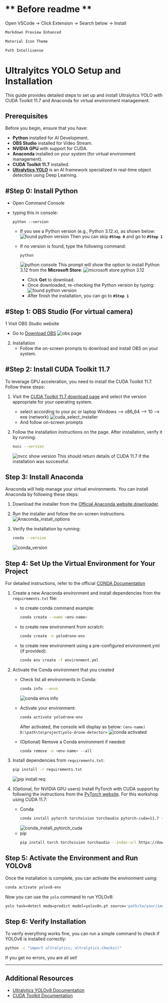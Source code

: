 # ** Before readme **

Open VSCode -> Click Extension -> Search below -> Install

```bash
Markdown Preview Enhanced
```

```bash
Material Icon Theme
```

```bash
Path Intellisense
```

# Ultralyitcs YOLO Setup and Installation

This guide provides detailed steps to set up and install Ultralyitcs YOLO with CUDA Toolkit 11.7 and Anaconda for virtual environment management.




## Prerequisites

Before you begin, ensure that you have:

- **Python** installed for AI Development.
- **OBS Studio** installed for Video Stream.
- **NVIDIA GPU** with support for CUDA.
- **Anaconda** installed on your system (for virtual environment management).
- **CUDA Toolkit 11.7** installed.
- **[Ultralytics YOLO](https://docs.ultralytics.com/)** is an AI framework specialized in real-time object detection using Deep Learning.




## #Step 0: Install Python

- Open Command Console
- typing this in console:
  ```
  python --version
  ```

  - If you see a Python version (e.g., Python 3.12.x), as shown below:
    ![found python version](./resource/docs/python_steup_console_2.png)
    Then you can skip **`#Step 0`** and go to **`#Step 1`**
  - If no version is found, type the following command:

    ```
    python
    ```

    ![python console](./resource//docs/python_setup_console_1.png)
    This prompt will  show the option to install Python 3.12 from the **Microsoft Store**:
    ![microsoft store python 3.12](./resource/docs/python312.png)

    - Click **Get** to download.
    - Once downloaded, re-checking the Python version by typing:
      ![found python version](./resource/docs/python_steup_console_2.png)
    - After finish the installation, you can go to **`#Step 1`**



## #Step 1: OBS Studio (For virtual camera)
1 Visit OBS Studio website
   - Go to [Download OBS](https://obsproject.com/)
      ![obs page](./resource/docs/obs_page.png)
2. Installation
   - Follow the on-screen prompts to download and install OBS on your system.



## #Step 2: Install CUDA Toolkit 11.7

To leverage GPU acceleration, you need to install the CUDA Toolkit 11.7. Follow these steps:

1. Visit the [CUDA Toolkit 11.7 download page](https://developer.nvidia.com/cuda-11-7-0-download-archive) and select the version appropriate for your operating system.

   - select according to your pc or laptop 
      Windows --> x86_64 --> 10 --> exe (network)
     ![cuda_select_installer](./resource/docs/cuda_select_installer.png)
   - And follow on-screen prompts
2. Follow the installation instructions on the page. After installation, verify it by running:
   ```bash
   nvcc --version
   ```
   ![nvcc show version](./resource/docs/nvcc_version.png)
   This should return details of CUDA 11.7 if the installation was successful.



## Step 3: Install Anaconda

Anaconda will help manage your virtual environments. You can install Anaconda by following these steps:

1. Download the installer from the [Official Anaconda website downloader](https://www.anaconda.com/download/success).
2. Run the installer and follow the on-screen instructions.
![Anaconda_install_options](./resource/docs/conda_install_options.png)
3. Verify the installation by running:

   ```bash
   conda --version
   ```
   ![conda_version](./resource/docs/conda_version.png)




## Step 4: Set Up the Virtual Environment for Your Project
For detailed instructions, refer to the official [CONDA Documentation](https://conda.io/projects/conda/en/latest/user-guide/index.html)
1. Create a new Anaconda environment and install dependencies from the `requirements.txt` file:
   - to create conda command example:
      ```bash
      conda create --name <env-name>
      ```
   - to create new environment from scratch:
      ```bash
      conda create -n yolodrone-env
      ```
   - to create new environment using a pre-configured environment.yml (if provided):
      ```bash
      conda env create -f environment.yml
      ```

2. Activate the Conda environment that you created
   - Check list all environments in Conda:
      ```bash
      conda info --envs
      ```
      ![conda envs info](./resource/docs/conda_info_envs.png)

   
   - Activate your environment:
      ```bash
      conda activate yolodrone-env
      ```
      After activated, the console will display as below: 
      `(env-name) D:\path\to\project\yolo-drone-detector>`
      ![conda activated](./resource/docs/conda_activate.png)
   
   - (Optional) Remove a Conda environment if needed:
      ```bash
      conda remove -n <env-name> --all
      ```

3. Install dependencies from `requirements.txt`:

   ```bash
   pip install -r requirements.txt
   ```
   ![pip install req](./resource/docs/pip_install_req.png)

4. (Optional, for NVIDIA GPU users) Install PyTorch with CUDA support by following the instructions from the [PyTorch website](https://pytorch.org/get-started/locally/). For this workshop using CUDA 11.7:

   - Conda
      ```bash
      conda install pytorch torchvision torchaudio pytorch-cuda=11.7 -c pytorch -c nvidia
      ```
      ![conda_install_pytorch_cuda](./resource/docs/conda_install_pytorch_cuda.png)
   - pip
      ```bash
      pip install torch torchvision torchaudio --index-url https://download.pytorch.org/whl/cu117
      ```




## Step 5: Activate the Environment and Run YOLOv8

Once the installation is complete, you can activate the environment using:

```bash
conda activate yolov8-env
```

Now you can use the `yolo` command to run YOLOv8:

```bash
yolo task=detect mode=predict model=yolov8n.pt source='path/to/your/image_or_video'
```

## Step 6: Verify Installation

To verify everything works fine, you can run a simple command to check if YOLOv8 is installed correctly:

```bash
python -c "import ultralytics; ultralytics.checks()"
```

If you get no errors, you are all set!

---



## Additional Resources
- [Ultralytics YOLOv8 Documentation](https://docs.ultralytics.com/)
- [CUDA Toolkit Documentation](https://docs.nvidia.com/cuda/)
